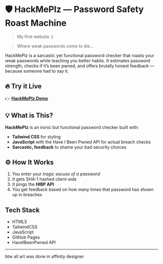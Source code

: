 # 🛡️ HackMePlz — Password Safety Roast Machine

> My first website :)

> Where weak passwords come to die...


HackMePlz is a sarcastic yet functional password checker that roasts your weak passwords while teaching you better habits. It estimates password strength, checks if it’s been pwned, and offers brutally honest feedback — because someone had to say it.




## 🔥 Try it Live

👉 [**HackMePlz Demo**](https://igsz0.github.io/HackMePlz/)



## 💡 What is This?

**HackMePlz** is an ironic but functional password checker built with:

- **Tailwind CSS** for styling  
- **JavaScript** with the Have I Been Pwned API for actual breach checks
- **Sarcastic, feedback** to shame your bad security choices  


## ⚙️ How It Works

1. You enter your *tragic excuse of a password*
2. It gets SHA-1 hashed client-side
3. It pings the **HIBP API**
4. You get feedback based on how many times that password has shown up in breaches



## Tech Stack

- HTML5  
- TailwindCSS  
- JavaScript  
- GitHub Pages  
- HaveIBeenPwned API  

---

btw all art was done in affinity designer
